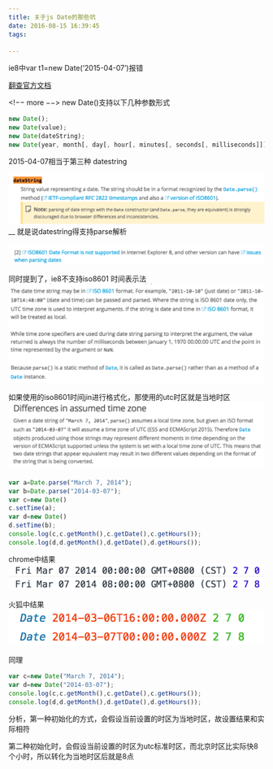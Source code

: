 ```yaml
---
title: 关于js Date的那些坑
date: 2016-08-15 16:39:45
tags:

---
```

ie8中var t1=new Date(‘2015-04-07’)报错

[翻查官方文档](https://developer.mozilla.org/en-US/docs/Web/JavaScript/Reference/Global_Objects/Date)

<!−− more −−>
new Date()支持以下几种参数形式

```js
new Date();
new Date(value);
new Date(dateString);
new Date(year, month[, day[, hour[, minutes[, seconds[, milliseconds]]]]]);
```

2015-04-07相当于第三种 datestring

![img1](/images/1.1.png)
__
就是说datestring得支持parse解析

![img2](/images/1.2.png)

同时提到了，ie8不支持iso8601 时间表示法
![img3](/images/1.3.png)

如果使用的iso8601时间jin进行格式化，那使用的utc时区就是当地时区
![img3](/images/1.4.png)

```js
var a=Date.parse("March 7, 2014");
var b=Date.parse("2014-03-07");
var c=new Date()
c.setTime(a);
var d=new Date()
d.setTime(b);
console.log(c,c.getMonth(),c.getDate(),c.getHours());
console.log(d,d.getMonth(),d.getDate(),d.getHours());
```

chrome中结果
![img5](/images/1.5.png)

火狐中结果
![img3](/images/1.6.png)


同理
```js
var c=new Date("March 7, 2014");
var d=new Date("2014-03-07");
console.log(c,c.getMonth(),c.getDate(),c.getHours());
console.log(d,d.getMonth(),d.getDate(),d.getHours());
```

分析，第一种初始化的方式，会假设当前设置的时区为当地时区，故设置结果和实际相符

第二种初始化时，会假设当前设置的时区为utc标准时区，而北京时区比实际快8个小时，所以转化为当地时区后就是8点